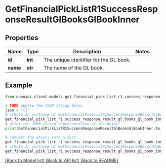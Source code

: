 # GetFinancialPickListR1SuccessResponseResultGlBooksGlBookInner


## Properties

Name | Type | Description | Notes
------------ | ------------- | ------------- | -------------
**id** | **int** | The unique identifier for the GL book. | 
**name** | **str** | The name of the GL book. | 

## Example

```python
from openapi_client.models.get_financial_pick_list_r1_success_response_result_gl_books_gl_book_inner import GetFinancialPickListR1SuccessResponseResultGlBooksGlBookInner

# TODO update the JSON string below
json = "{}"
# create an instance of GetFinancialPickListR1SuccessResponseResultGlBooksGlBookInner from a JSON string
get_financial_pick_list_r1_success_response_result_gl_books_gl_book_inner_instance = GetFinancialPickListR1SuccessResponseResultGlBooksGlBookInner.from_json(json)
# print the JSON string representation of the object
print(GetFinancialPickListR1SuccessResponseResultGlBooksGlBookInner.to_json())

# convert the object into a dict
get_financial_pick_list_r1_success_response_result_gl_books_gl_book_inner_dict = get_financial_pick_list_r1_success_response_result_gl_books_gl_book_inner_instance.to_dict()
# create an instance of GetFinancialPickListR1SuccessResponseResultGlBooksGlBookInner from a dict
get_financial_pick_list_r1_success_response_result_gl_books_gl_book_inner_from_dict = GetFinancialPickListR1SuccessResponseResultGlBooksGlBookInner.from_dict(get_financial_pick_list_r1_success_response_result_gl_books_gl_book_inner_dict)
```
[[Back to Model list]](../README.md#documentation-for-models) [[Back to API list]](../README.md#documentation-for-api-endpoints) [[Back to README]](../README.md)


